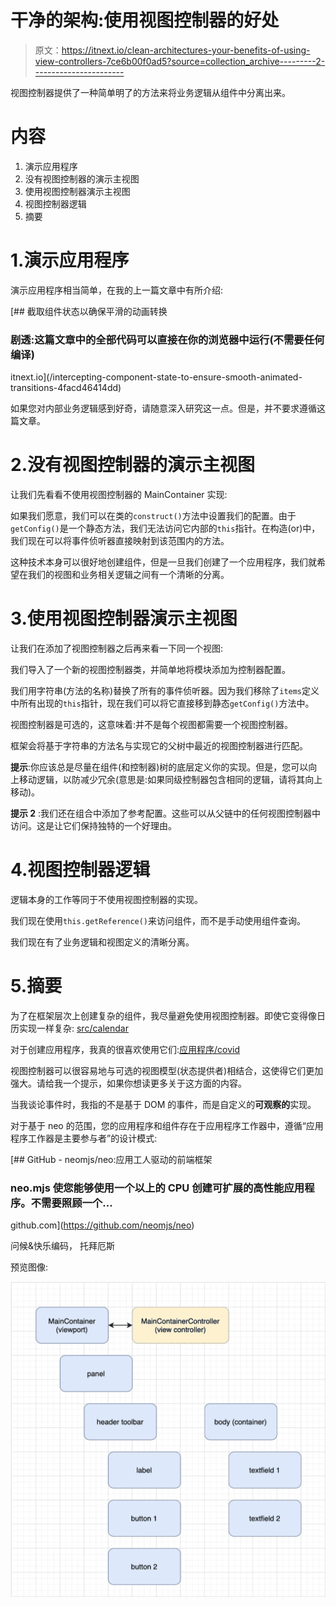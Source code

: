 # 干净的架构:使用视图控制器的好处

> 原文：<https://itnext.io/clean-architectures-your-benefits-of-using-view-controllers-7ce6b00f0ad5?source=collection_archive---------2----------------------->

视图控制器提供了一种简单明了的方法来将业务逻辑从组件中分离出来。

# 内容

1.  演示应用程序
2.  没有视图控制器的演示主视图
3.  使用视图控制器演示主视图
4.  视图控制器逻辑
5.  摘要

# 1.演示应用程序

演示应用程序相当简单，在我的上一篇文章中有所介绍:

[](/intercepting-component-state-to-ensure-smooth-animated-transitions-4facd46414dd) [## 截取组件状态以确保平滑的动画转换

### 剧透:这篇文章中的全部代码可以直接在你的浏览器中运行(不需要任何编译)

itnext.io](/intercepting-component-state-to-ensure-smooth-animated-transitions-4facd46414dd) 

如果您对内部业务逻辑感到好奇，请随意深入研究这一点。但是，并不要求遵循这篇文章。

# 2.没有视图控制器的演示主视图

让我们先看看不使用视图控制器的 MainContainer 实现:

如果我们愿意，我们可以在类的`construct()`方法中设置我们的配置。由于`getConfig()`是一个静态方法，我们无法访问它内部的`this`指针。在构造(or)中，我们现在可以将事件侦听器直接映射到该范围内的方法。

这种技术本身可以很好地创建组件，但是一旦我们创建了一个应用程序，我们就希望在我们的视图和业务相关逻辑之间有一个清晰的分离。

# 3.使用视图控制器演示主视图

让我们在添加了视图控制器之后再来看一下同一个视图:

我们导入了一个新的视图控制器类，并简单地将模块添加为控制器配置。

我们用字符串(方法的名称)替换了所有的事件侦听器。因为我们移除了`items`定义中所有出现的`this`指针，现在我们可以将它直接移到静态`getConfig()`方法中。

视图控制器是可选的，这意味着:并不是每个视图都需要一个视图控制器。

框架会将基于字符串的方法名与实现它的父树中最近的视图控制器进行匹配。

**提示**:你应该总是尽量在组件(和控制器)树的底层定义你的实现。但是，您可以向上移动逻辑，以防减少冗余(意思是:如果同级控制器包含相同的逻辑，请将其向上移动)。

**提示 2** :我们还在组合中添加了参考配置。这些可以从父链中的任何视图控制器中访问。这是让它们保持独特的一个好理由。

# 4.视图控制器逻辑

逻辑本身的工作等同于不使用视图控制器的实现。

我们现在使用`this.getReference()`来访问组件，而不是手动使用组件查询。

我们现在有了业务逻辑和视图定义的清晰分离。

# 5.摘要

为了在框架层次上创建复杂的组件，我尽量避免使用视图控制器。即使它变得像日历实现一样复杂: [src/calendar](https://github.com/neomjs/neo/tree/dev/src/calendar)

对于创建应用程序，我真的很喜欢使用它们:[应用程序/covid](https://github.com/neomjs/neo/tree/dev/apps/covid)

视图控制器可以很容易地与可选的视图模型(状态提供者)相结合，这使得它们更加强大。请给我一个提示，如果你想读更多关于这方面的内容。

当我谈论事件时，我指的不是基于 DOM 的事件，而是自定义的**可观察的**实现。

对于基于 neo 的范围，您的应用程序和组件存在于应用程序工作器中，遵循“应用程序工作器是主要参与者”的设计模式:

[](https://github.com/neomjs/neo) [## GitHub - neomjs/neo:应用工人驱动的前端框架

### neo.mjs 使您能够使用一个以上的 CPU 创建可扩展的高性能应用程序。不需要照顾一个…

github.com](https://github.com/neomjs/neo) 

问候&快乐编码，
托拜厄斯

预览图像:

![](img/eea2d2f97631d64843b59d64fb9f9095.png)